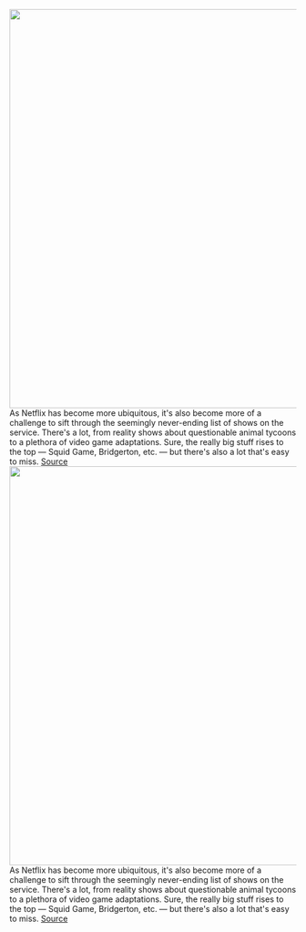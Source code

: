 <img src='https://cdn.vox-cdn.com/thumbor/BtgxYb20U7vdNftDlrcrO1WX6Q0=/0x0:3000x2000/1200x675/filters:focal(989x955:1469x1435)/cdn.vox-cdn.com/uploads/chorus_image/image/70301174/VRG_ILLO_2021_RoundUp_NETFLIX.0.jpg' width='700px' /><br/>
As Netflix has become more ubiquitous, it's also become more of a challenge to sift through the seemingly never-ending list of shows on the service. There's a lot, from reality shows about questionable animal tycoons to a plethora of video game adaptations. Sure, the really big stuff rises to the top — Squid Game, Bridgerton, etc. — but there's also a lot that's easy to miss.
<a href='https://www.theverge.com/22839468/netflix-best-shows-2021'> Source <a/><img src='https://cdn.vox-cdn.com/thumbor/BtgxYb20U7vdNftDlrcrO1WX6Q0=/0x0:3000x2000/1200x675/filters:focal(989x955:1469x1435)/cdn.vox-cdn.com/uploads/chorus_image/image/70301174/VRG_ILLO_2021_RoundUp_NETFLIX.0.jpg' width='700px' /><br/>
As Netflix has become more ubiquitous, it's also become more of a challenge to sift through the seemingly never-ending list of shows on the service. There's a lot, from reality shows about questionable animal tycoons to a plethora of video game adaptations. Sure, the really big stuff rises to the top — Squid Game, Bridgerton, etc. — but there's also a lot that's easy to miss.
<a href='https://www.theverge.com/22839468/netflix-best-shows-2021'> Source <a/>